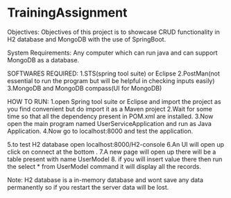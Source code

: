 # TrainingAssignment
Objectives:
 Objectives of this project is to showcase CRUD functionality in H2 database and MongoDB with the use of SpringBoot.
 
 System Requirements:
 Any computer which can run java and can support MongoDB as a database.
 
 SOFTWARES REQUIRED:
 1.STS(spring tool suite) or Eclipse
 2.PostMan(not essential to run the program but will be helpful in checking inputs easily)
 3.MongoDB and MongoDB compass(UI for MongoDB)
 
 HOW TO RUN: 
 1.open Spring tool suite or Eclipse and import the project as you find convenient but do import it as a Maven project
 2.Wait for some time so that all the dependency present in POM.xml are installed.
 3.Now open the main program named UserServiceApplication and run as Java Application.
 4.Now go to localhost:8000 and test the application.
 
 5.to test H2 database open localhost:8000/H2-console
 6.An UI will open up click on connect at the bottom .
 7.A new page will open up there will be a table present with name UserModel
 8. if you will insert value there then run the select * from UserModel command it will display all the records.
 
 Note: H2 database is a in-memory database and wont save any data permanently so if you restart the server data will be lost.
 
 
 
 
